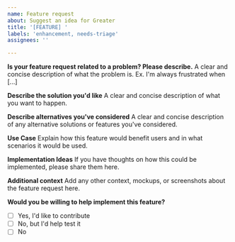 ```yaml
---
name: Feature request
about: Suggest an idea for Greater
title: '[FEATURE] '
labels: 'enhancement, needs-triage'
assignees: ''

---
```


**Is your feature request related to a problem? Please describe.**
A clear and concise description of what the problem is. Ex. I'm always frustrated when [...]

**Describe the solution you'd like**
A clear and concise description of what you want to happen.

**Describe alternatives you've considered**
A clear and concise description of any alternative solutions or features you've considered.

**Use Case**
Explain how this feature would benefit users and in what scenarios it would be used.

**Implementation Ideas**
If you have thoughts on how this could be implemented, please share them here.

**Additional context**
Add any other context, mockups, or screenshots about the feature request here.

**Would you be willing to help implement this feature?**
- [ ] Yes, I'd like to contribute
- [ ] No, but I'd help test it
- [ ] No